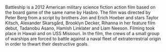 Battleship is a 2012 American military science fiction action film based on the board game of the same name by Hasbro. 
The film was directed by Peter Berg from a script by brothers Jon and Erich Hoeber and stars Taylor Kitsch, Alexander Skarsgård, Brooklyn Decker, Rihanna in her feature film debut, Tadanobu Asano, Hamish Linklater and Liam Neeson. 
Filming took place in Hawaii and on USS Missouri. In the film, the crews of a small group of warships are forced to battle against a naval fleet of extraterrestrial origin in order to thwart their destructive goals. 
